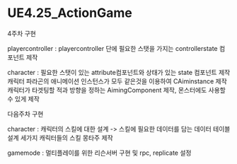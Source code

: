 # UE4.25_ActionGame

 4주차 구현

 playercontroller : playercontroller 단에 필요한 스탯을 가지는 controllerstate 컴포넌트 제작

 character : 필요한 스탯이 있는 attribute컴포넌트와 상태가 있는 state 컴포넌트 제작
            캐릭터 파라곤의 애니메이션 인스턴스가 모두 같은것을 이용하여 CAiminstance 제작
            캐릭터가 타겟팅할 적과 방향을 정하는 AimingComponent 제작, 몬스터에도 사용할 수 있게 제작

 다음주차 구현 

 character : 캐릭터의 스킬에 대한 설계 -> 스킬에 필요한 데이터를 담는 데이터 테이블 설계
             세가지 캐릭터들의 스킬 몽타주 제작
 
 gamemode : 멀티플레이를 위한 리슨서버 구현 및 rpc, replicate 설정
